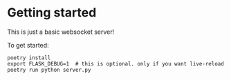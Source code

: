 # Getting started

This is just a basic websocket server!

To get started:
```
poetry install
export FLASK_DEBUG=1  # this is optional. only if you want live-reload
poetry run python server.py
```